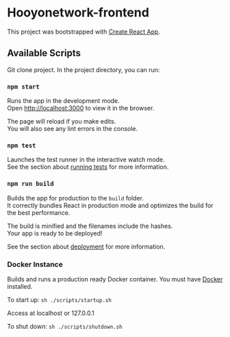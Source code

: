# Hooyonetwork-frontend
This project was bootstrapped with [Create React App](https://github.com/facebook/create-react-app).

## Available Scripts

Git clone project. In the project directory, you can run:

### `npm start`

Runs the app in the development mode.<br />
Open [http://localhost:3000](http://localhost:3000) to view it in the browser.

The page will reload if you make edits.<br />
You will also see any lint errors in the console.

### `npm test`

Launches the test runner in the interactive watch mode.<br />
See the section about [running tests](https://facebook.github.io/create-react-app/docs/running-tests) for more information.

### `npm run build`

Builds the app for production to the `build` folder.<br />
It correctly bundles React in production mode and optimizes the build for the best performance.

The build is minified and the filenames include the hashes.<br />
Your app is ready to be deployed!

See the section about [deployment](https://facebook.github.io/create-react-app/docs/deployment) for more information.

### Docker Instance

Builds and runs a production ready Docker container. You must have [Docker](https://docs.docker.com/get-docker/) installed. 

To start up: 
`sh ./scripts/startup.sh`

Access at localhost or 127.0.0.1

To shut down:
`sh ./scripts/shutdown.sh`
